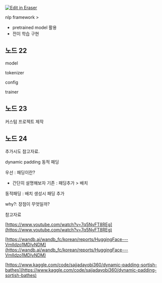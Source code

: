 <p><a target="_blank" href="https://app.eraser.io/workspace/s2Xy3paeSPoUXTDLaiwB" id="edit-in-eraser-github-link"><img alt="Edit in Eraser" src="https://firebasestorage.googleapis.com/v0/b/second-petal-295822.appspot.com/o/images%2Fgithub%2FOpen%20in%20Eraser.svg?alt=media&amp;token=968381c8-a7e7-472a-8ed6-4a6626da5501"></a></p>

nlp framework > 

- pretrained model 활용
- 전이 학습 구현
## 노드 22
model

tokenizer

config

trainer

## 노드 23
커스텀 프로젝트 제작

## 노드 24
추가시도 참고자료.

dynamic padding 동적 패딩

우선 : 패딩이란?

- 간단히 설명해보자
기존 : 패딩추가 > 배치

동적패딩 : 배치 생성시 패딩 추가

why?: 장점이 무엇일까?

참고자료

[﻿https://www.youtube.com/watch?v=7q5NyFT8REg](https://www.youtube.com/watch?v=7q5NyFT8REg) 

[﻿https://wandb.ai/wandb_fc/korean/reports/HuggingFace---Vmlldzo1MDIyNDM](https://wandb.ai/wandb_fc/korean/reports/HuggingFace---Vmlldzo1MDIyNDM) 

[﻿https://www.kaggle.com/code/sajjadayobi360/dynamic-padding-sortish-bathes](https://www.kaggle.com/code/sajjadayobi360/dynamic-padding-sortish-bathes) 


<!--- Eraser file: https://app.eraser.io/workspace/s2Xy3paeSPoUXTDLaiwB --->